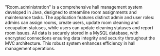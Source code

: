 "Room_administration" is a comprehensive hall management system developed in Java, designed to streamline room assignments and maintenance tasks. The application features distinct admin and user roles: admins can assign rooms, create users, update room cleaning and occupation statuses, while users can update cleaning statuses and report room issues. All data is securely stored in a MySQL database, with encrypted connections ensuring data integrity and security throughout the MVC architecture. This robust system enhances efficiency in hall management operations.
